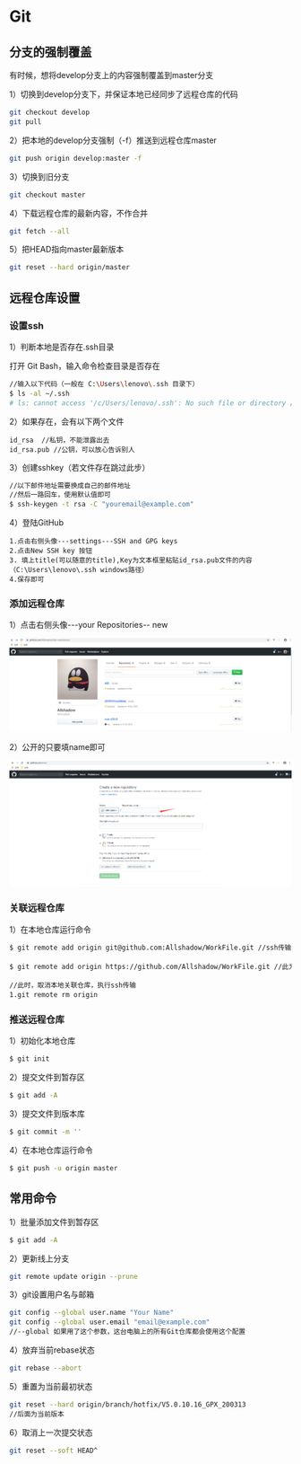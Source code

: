 # Git

## 分支的强制覆盖

有时候，想将develop分支上的内容强制覆盖到master分支



1）切换到develop分支下，并保证本地已经同步了远程仓库的代码

```bash
git checkout develop
git pull
```

2）把本地的develop分支强制（-f）推送到远程仓库master

```bash
git push origin develop:master -f
```

3）切换到旧分支

```bash
git checkout master
```

4）下载远程仓库的最新内容，不作合并

```bash
git fetch --all
```

5）把HEAD指向master最新版本

```bash
git reset --hard origin/master
```



## 远程仓库设置

### 设置ssh

1）判断本地是否存在.ssh目录

打开 Git Bash，输入命令检查目录是否存在

```bash
//输入以下代码（一般在 C:\Users\lenovo\.ssh 目录下）
$ ls -al ~/.ssh 
# ls: cannot access '/c/Users/lenovo/.ssh': No such file or directory //返回此说明没有这个目录
```

2）如果存在，会有以下两个文件

```
id_rsa  //私钥，不能泄露出去
id_rsa.pub //公钥，可以放心告诉别人
```

3）创建sshkey（若文件存在跳过此步）

```bash
//以下邮件地址需要换成自己的邮件地址
//然后一路回车，使用默认值即可
$ ssh-keygen -t rsa -C "youremail@example.com"
```

4）登陆GitHub

```
1.点击右侧头像---settings---SSH and GPG keys
2.点击New SSH key 按钮
3. 填上title(可以随意的title),Key为文本框里粘贴id_rsa.pub文件的内容（C:\Users\lenovo\.ssh windows路径）
4.保存即可
```

### 添加远程仓库

1）点击右侧头像---your Repositories-- new

![](git.assets/gitnew1.png)

2）公开的只要填name即可

![](git.assets/gitnew2.png)

### 关联远程仓库

1）在本地仓库运行命令

```bash
$ git remote add origin git@github.com:Allshadow/WorkFile.git //ssh传输

$ git remote add origin https://github.com/Allshadow/WorkFile.git //此为https协议的链接，会不断重复输入密码...

//此时，取消本地关联仓库，执行ssh传输
1.git remote rm origin
```

### 推送远程仓库

1）初始化本地仓库

```bash
$ git init
```

2）提交文件到暂存区

```bash
$ git add -A
```

3）提交文件到版本库

```bash
$ git commit -m ''
```

4）在本地仓库运行命令

```bash
$ git push -u origin master
```

## 常用命令

1）批量添加文件到暂存区

```bash
$ git add -A
```

2）更新线上分支

```bash
git remote update origin --prune
```

3）git设置用户名与邮箱

```bash
git config --global user.name "Your Name" 
git config --global user.email "email@example.com"
//--global 如果用了这个参数，这台电脑上的所有Git仓库都会使用这个配置
```

4）放弃当前rebase状态

```bash
git rebase --abort
```

5）重置为当前最初状态

```bash
git reset --hard origin/branch/hotfix/V5.0.10.16_GPX_200313 
//后面为当前版本
```

6）取消上一次提交状态

```bash
git reset --soft HEAD^
```

